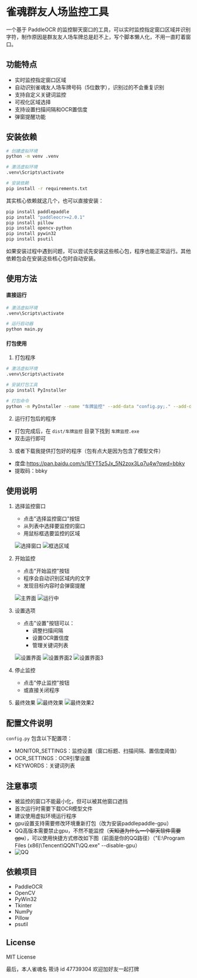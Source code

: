 # 雀魂群友人场监控工具

一个基于 PaddleOCR 的监控聊天窗口的工具，可以实时监控指定窗口区域并识别字符，制作原因是群友友人场车牌总是赶不上，写个脚本懒人化，不用一直盯着窗口。

## 功能特点

- 实时监控指定窗口区域
- 自动识别雀魂友人场车牌号码（5位数字），识别过的不会重复识别
- 支持自定义关键词监控
- 可视化区域选择
- 支持设置扫描间隔和OCR置信度
- 弹窗提醒功能

## 安装依赖

```bash
# 创建虚拟环境
python -m venv .venv

# 激活虚拟环境
.venv\Scripts\activate

# 安装依赖
pip install -r requirements.txt
```

其实核心依赖就这几个，也可以直接安装：
```bash
pip install paddlepaddle
pip install "paddleocr>=2.0.1"
pip install pillow
pip install opencv-python
pip install pywin32
pip install psutil
```

如果安装过程中遇到问题，可以尝试先安装这些核心包，程序也能正常运行。其他依赖包会在安装这些核心包时自动安装。

## 使用方法

#### 直接运行
```bash
# 激活虚拟环境
.venv\Scripts\activate

# 运行启动器
python main.py
```

#### 打包使用
1. 打包程序
```bash
# 激活虚拟环境
.venv\Scripts\activate

# 安装打包工具
pip install PyInstaller

# 打包命令
python -m PyInstaller --name "车牌监控" --add-data "config.py;." --add-data "quehun.ico;." --add-data "utils.py;." --add-data "gui;gui" --add-data "monitor;monitor" --add-data "ocr;ocr" --add-data ".venv\Lib\site-packages\paddle\libs\*.dll;paddle\libs" --add-data ".venv\Lib\site-packages\paddleocr;paddleocr" --hidden-import paddleocr --hidden-import PIL --hidden-import cv2 --hidden-import win32gui --hidden-import win32ui --hidden-import win32con --hidden-import numpy --hidden-import psutil --collect-all paddleocr --collect-all paddle --noconsole --icon=quehun.ico main.py
```


2. 运行打包后的程序
- 打包完成后，在 `dist/车牌监控` 目录下找到 `车牌监控.exe`
- 双击运行即可

3. 或者下载我提供打包好的程序（包有点大是因为包含了模型文件）
-  度盘:https://pan.baidu.com/s/1EYT5z5Jx_5N2zox3Lq7u4w?pwd=bbky 
-  提取码：bbky 

## 使用说明

1. 选择监控窗口
   - 点击"选择监控窗口"按钮
   - 从列表中选择要监控的窗口
   - 用鼠标框选要监控的区域

   ![选择窗口](运行图片/选择窗口.png)
   ![框选区域](运行图片/框选区域.png)

2. 开始监控
   - 点击"开始监控"按钮
   - 程序会自动识别区域内的文字
   - 发现目标内容时会弹窗提醒

   ![主界面](运行图片/主界面.png)
   ![运行中](运行图片/运行中.png)

3. 设置选项
   - 点击"设置"按钮可以：
     - 调整扫描间隔
     - 设置OCR置信度
     - 管理关键词列表

   ![设置界面](运行图片/设置界面.png)
   ![设置界面2](运行图片/设置界面2.png)
   ![设置界面3](运行图片/设置界面3.png)

4. 停止监控
   - 点击"停止监控"按钮
   - 或直接关闭程序

5. 最终效果
   ![最终效果](运行图片/最终效果.png)
   ![最终效果2](运行图片/最终效果2.png)

## 配置文件说明

`config.py` 包含以下配置项：
- MONITOR_SETTINGS：监控设置（窗口标题、扫描间隔、置信度阈值）
- OCR_SETTINGS：OCR引擎设置
- KEYWORDS：关键词列表

## 注意事项

- 被监控的窗口不能最小化，但可以被其他窗口遮挡
- 首次运行时需要下载OCR模型文件
- 建议使用虚拟环境运行程序
- gpu设置支持需要修改环境重新打包（改为安装paddlepaddle-gpu）
- QQ高版本需要禁止gpu，不然不能监控（~~天知道为什么一个聊天软件需要gpu~~），可以使用快捷方式修改如下图（前面是你的QQ路径）（"E:\Program Files (x86)\Tencent\QQNT\QQ.exe" --disable-gpu）
- ![QQ](运行图片/qq设置.png)


## 依赖项目

- PaddleOCR
- OpenCV
- PyWin32
- Tkinter
- NumPy
- Pillow
- psutil

## License

MIT License

最后，本人雀魂名 筱诗 id 47739304 欢迎加好友一起打牌
